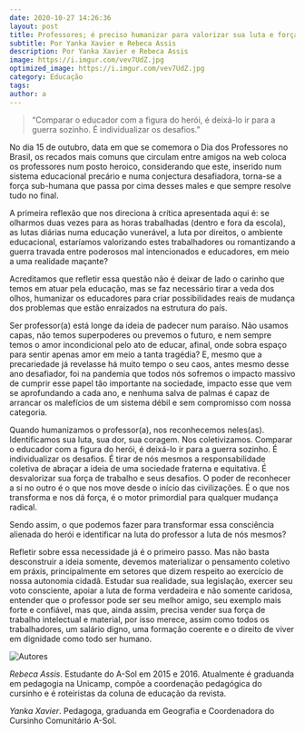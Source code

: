 ```yaml
---
date: 2020-10-27 14:26:36
layout: post
title: Professores; é preciso humanizar para valorizar sua luta e força de trabalho
subtitle: Por Yanka Xavier e Rebeca Assis
description: Por Yanka Xavier e Rebeca Assis
image: https://i.imgur.com/vev7UdZ.jpg
optimized_image: https://i.imgur.com/vev7UdZ.jpg
category: Educação
tags:
author: a
---
```


> “Comparar o educador com a figura do herói, é deixá-lo ir para a guerra sozinho. É individualizar os desafios.”

No dia 15 de outubro, data em que se comemora o Dia dos Professores no Brasil, os recados mais comuns que circulam entre amigos na web coloca os professores num posto heroico, considerando que este, inserido num sistema educacional precário e numa conjectura desafiadora, torna-se a força sub-humana que passa por cima desses males e que sempre resolve tudo no final.
         
A primeira reflexão que nos direciona à crítica apresentada aqui é: se olharmos duas vezes para as horas trabalhadas (dentro e fora da escola), as lutas diárias numa educação vunerável, a luta por direitos, o ambiente educacional, estaríamos valorizando estes trabalhadores ou romantizando a guerra travada entre poderosos mal intencionados e educadores, em meio a uma realidade maçante?

Acreditamos que refletir essa questão não é deixar de lado o carinho que temos em atuar pela educação, mas se faz necessário tirar a veda dos olhos, humanizar os educadores para criar possibilidades reais de mudança dos problemas que estão enraizados na estrutura do país.

Ser professor(a) está longe da ideia de padecer num paraíso. Não usamos capas, não temos superpoderes ou prevemos o futuro, e nem sempre temos o amor incondicional pelo ato de educar, afinal, onde sobra espaço para sentir apenas amor em meio a tanta tragédia? E, mesmo que a precariedade já revelasse há muito tempo o seu caos, antes mesmo desse ano desafiador, foi na pandemia que todos nós sofremos o impacto massivo de cumprir esse papel tão importante na sociedade, impacto esse que vem se aprofundando a cada ano, e nenhuma salva de palmas é capaz de arrancar os malefícios de um sistema débil e sem compromisso com nossa categoria.
  
Quando humanizamos o professor(a), nos reconhecemos neles(as). Identificamos sua luta, sua dor, sua coragem. Nos coletivizamos. Comparar o educador com a figura do herói, é deixá-lo ir para a guerra sozinho. É individualizar os desafios. É tirar de nós mesmos a responsabilidade coletiva de abraçar a ideia de uma sociedade fraterna e equitativa. É desvalorizar sua força de trabalho e seus desafios. O poder de reconhecer a si no outro é o que nos move desde o início das civilizações. É o que nos transforma e nos dá força, é o motor primordial para qualquer mudança radical.
     
Sendo assim, o que podemos fazer para transformar essa consciência alienada do herói e identificar na luta do professor a luta de nós mesmos?

Refletir sobre essa necessidade já é o primeiro passo. Mas não basta desconstruir a ideia somente, devemos materializar o pensamento coletivo em práxis, principalmente em setores que dizem respeito ao exercício de nossa autonomia cidadã. Estudar sua realidade, sua legislação, exercer seu voto consciente, apoiar a luta de forma verdadeira e não somente caridosa, entender que o professor pode ser seu melhor amigo, seu exemplo mais forte e confiável, mas que, ainda assim, precisa vender sua força de trabalho intelectual e material, por isso merece, assim como todos os trabalhadores, um salário digno, uma formação coerente e o direito de viver em dignidade como todo ser humano.



![Autores](https://i.imgur.com/Tccp0Dt.png "Autores")

*Rebeca Assis*. Estudante do A-Sol em 2015 e 2016. Atualmente é graduanda em pedagogia na Unicamp, compõe a coordenação pedagógica do cursinho e é roteiristas da coluna de educação da revista.

*Yanka Xavier*. Pedagoga, graduanda em Geografia e Coordenadora do Cursinho Comunitário A-Sol.
